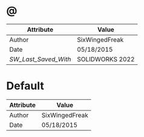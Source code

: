 # @
| Attribute | Value |
| ---  | ---     |
| Author | SixWingedFreak |
| Date | 05/18/2015 |
| _SW_Last_Saved_With_ | SOLIDWORKS 2022 |
# Default
| Attribute | Value |
| ---  | ---     |
| Author | SixWingedFreak |
| Date | 05/18/2015 |

